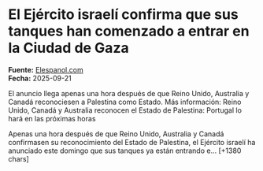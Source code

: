 # El Ejército israelí confirma que sus tanques han comenzado a entrar en la Ciudad de Gaza

**Fuente:** [Elespanol.com](https://www.elespanol.com/mundo/20250921/ejercito-israeli-confirma-tanques-comenzado-entrar-ciudad-gaza/1003743934358_0.html)  
**Fecha:** 2025-09-21

El anuncio llega apenas una hora después de que Reino Unido, Australia y Canadá reconociesen a Palestina como Estado.
Más información: Reino Unido, Canadá y Australia reconocen el Estado de Palestina: Portugal lo hará en las próximas horas

Apenas una hora después de que Reino Unido, Australia y Canadá confirmasen su reconocimiento del Estado de Palestina, el Ejército israelí ha anunciado este domingo que sus tanques ya están entrando e… [+1380 chars]
